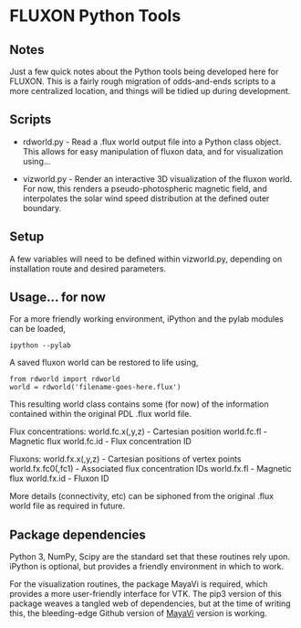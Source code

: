 # FLUXON Python Tools

## Notes
Just a few quick notes about the Python tools being developed here for FLUXON. This is a fairly rough migration of odds-and-ends scripts to a more centralized location, and things will be tidied up during development.

## Scripts
- rdworld.py - Read a .flux world output file into a Python class object. This allows for easy manipulation of fluxon data, and for visualization using...

- vizworld.py - Render an interactive 3D visualization of the fluxon world. For now, this renders a pseudo-photospheric magnetic field, and interpolates the solar wind speed distribution at the defined outer boundary.

## Setup
A few variables will need to be defined within vizworld.py, depending on installation route and desired parameters.

## Usage... for now

For a more friendly working environment, iPython and the pylab modules can be loaded,

    ipython --pylab

A saved fluxon world can be restored to life using,

    from rdworld import rdworld
    world = rdworld('filename-goes-here.flux')

This resulting world class contains some (for now) of the information contained within the original PDL .flux world file.

Flux concentrations:
    world.fc.x(,y,z)    - Cartesian position
    world.fc.fl         - Magnetic flux
    world.fc.id         - Flux concentration ID

Fluxons:
    world.fx.x(,y,z)    - Cartesian positions of vertex points
    world.fx.fc0(,fc1)  - Associated flux concentration IDs
    world.fx.fl         - Magnetic flux
    world.fx.id         - Fluxon ID

More details (connectivity, etc) can be siphoned from the original .flux world file as required in future.

## Package dependencies

Python 3, NumPy, Scipy are the standard set that these routines rely upon. iPython is optional, but provides a friendly environment in which to work.

For the visualization routines, the package MayaVi is required, which provides a more user-friendly interface for VTK. The pip3 version of this package weaves a tangled web of dependencies, but at the time of writing this, the bleeding-edge Github version of [MayaVi](https://github.com/enthought/mayavi) version is working.
